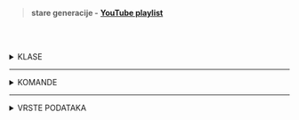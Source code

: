 <br><br>

> **stare generacije -** [**YouTube playlist**](https://www.youtube.com/playlist?list=PLFUwkwonRM--gjbTwQO8l-7XWcsd17Iln)

<br><br>

<details>
  <summary>KLASE</summary>

<br>

**```System.Object```** - <mark>osnovna klasa,</mark> System. Object je koren hijerarhije nasleđivanja u .NET-u, i sve klase nasleđuju njegove metode i osobine
<br><br>
**```System.ValueType```** - je klasa za sve <mark>vrednosne tipove podataka</mark> u C#, izvedena je iz System.Object.  Primeri vrednosnih tipova su <mark>int, float, bool, struct, enum</mark> i drugi. Vrednosni tipovi se kopiraju po vrednosti, što znači da kada se proslede kao argumenti funkcijama, pravi se <mark>kopija podataka, a ne referenca.</mark>

 
</details>

---

<details>
  <summary>KOMANDE</summary>

<br>

**```Console.WriteLine("Hello world!")```** - <mark>prikazuje vrednost</mark> iz zagrade u konzoli i zatim <mark>prelazi</mark> u novi red
<br><br>
**```Console.Write()```** - isto samo <mark>ne prelazi</mark> u novi red
<br><br>
**```Console.ReadLine()```** - <mark>čita tekstualni unos</mark> korisnika sa tastature, čekajući da se pritisne Enter. Vraća uneti tekst kao string i često se koristi za <mark>pauziranje programa</mark> radi prikaza rezultata ili prihvatanje korisničkog unosa

</details>

---

<details>
  <summary>VRSTE PODATAKA</summary>

  <br>

  <details>
    <summary>referentni</summary>

  <br>

  **```class```** - <mark>skupovi podataka i funkcija</mark> (metoda) koje rade nad tim podacima. Podaci u klasi se čuvaju na <mark>heap-u</mark>, a promenljive klasa čuvaju reference na te podatke
     
  </details>

  <details>
    <summary>vrednosni</summary>

  <br>

  **```struct```** - slične klasama, ali su <mark>vrednosni tipovi</mark> i lakše za korišćenje kod manjih, jednostavnijih podataka. Podaci se čuvaju direktno (kopiraju se), tj. "vrednosno", obično na <mark>stack-u</mark>
  <br><br>
  **```enum```** -  predstavljaju <mark>skup imenovanih konstantnih vrednosti</mark>, korisne za definisanje ograničenih opcija
    
  </details>
  
</details>

<br><br>

